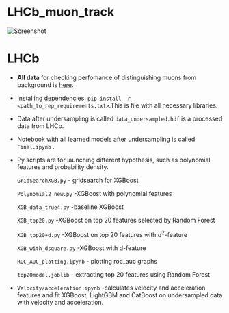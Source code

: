 # LHCb_muon_track

![Screenshot](LHCb.png)



# LHCb

* __All data__ for checking perfomance of distinguishing muons from background is  [here](https://drive.google.com/open?id=1P3LOsP02JzD6rVx-1KZLhTG3eT5c44kW).


* Installing dependencies: 
`pip install -r <path_to_rep_requirements.txt>`.This is file with all necessary libraries.

* Data after undersampling is called `data_undersampled.hdf` is a processed data from LHCb.

* Notebook with all learned models after undersampling is called `Final.ipynb` .



* Py scripts are for launching different hypothesis, such as polynomial features and probability density.

    `GridSearchXGB.py`  - gridsearch for XGBoost

    `Polynomial2_new.py` -XGBoost with polynomial features

    `XGB_data_true4.py`  -baseline XGBoost

    `XGB_top20.py`      -XGBoost on top 20 features selected by Random Forest

    `XGB_top20+d.py`    -XGBoost on top 20 features with $d^2$-feature

    `XGB_with_dsquare.py`   -XGBoost with d-feature

    `ROC_AUC_plotting.ipynb`  - plotting roc_auc graphs

    `top20model.joblib`    - extracting top 20 features using Random Forest

*  `Velocity/acceleration.ipynb`   -calculates velocity and acceleration features and fit XGBoost, LightGBM and CatBoost on undersampled data with velocity and acceleration. 
